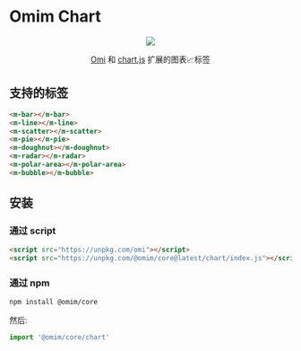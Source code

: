 # Omim Chart

<p align="center"><img src="https://github.com/Tencent/omi/raw/master/packages/omi-chart/assets/omi-chart.svg?sanitize=true" /><p>

<p align="center"><a href="https://github.com/Tencent/omi">Omi</a> 和 <a href="https://www.chartjs.org/" target="_blank">chart.js</a> 扩展的图表📈标签<p>


## 支持的标签

```html
<m-bar></m-bar>
<m-line></m-line>
<m-scatter></m-scatter>
<m-pie></m-pie>
<m-doughnut></m-doughnut>
<m-radar></m-radar>
<m-polar-area></m-polar-area>
<m-bubble></m-bubble>
```

## 安装

### 通过 script

```html
<script src="https://unpkg.com/omi"></script>
<script src="https://unpkg.com/@omim/core@latest/chart/index.js"></script>
```

### 通过 npm

``` bash
npm install @omim/core
```

然后:

```js
import '@omim/core/chart'
```

